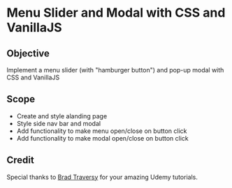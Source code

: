 # Menu Slider and Modal with CSS and VanillaJS

## Objective
Implement a menu slider (with "hamburger button") and pop-up modal with CSS and VanillaJS

## Scope
- Create and style alanding page
- Style side nav bar and modal 
- Add functionality to make menu open/close on button click
- Add functionality to make modal open/close on button click

## Credit
Special thanks to [Brad Traversy](https://github.com/bradtraversy) for your amazing Udemy tutorials.
